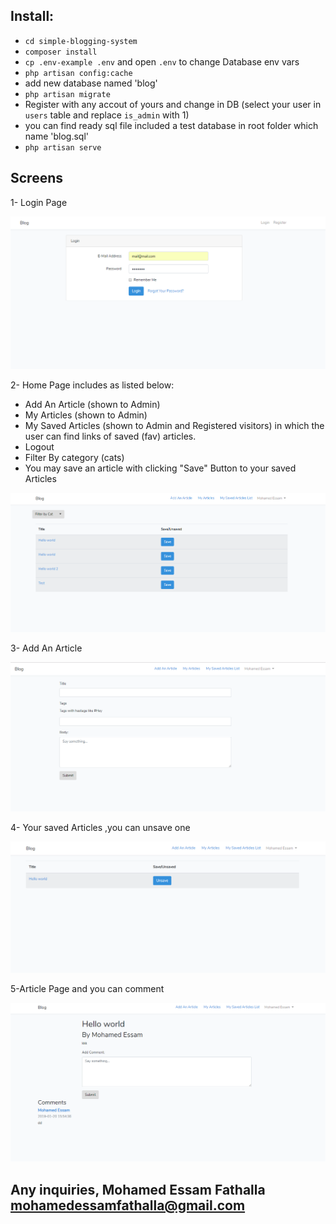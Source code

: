 ## Install:

- `cd simple-blogging-system`
- `composer install`
- `cp .env-example .env` and open `.env` to change Database env vars
- `php artisan config:cache`
- add new database named 'blog'
- `php artisan migrate`
- Register with any accout of yours and change in DB (select your user in `users` table and replace `is_admin` with 1)
- you can find ready sql file included a test database in root folder which name 'blog.sql'
- `php artisan serve`


## Screens

1- Login Page

![alt text](readme-images/1.png)

2- Home Page includes as listed below:
- Add An Article (shown to Admin)
- My Articles (shown to Admin)
- My Saved Articles (shown to Admin and Registered visitors) in which the user can find links of saved (fav) articles.
- Logout
- Filter By category (cats)
- You may save an article with clicking "Save" Button to your saved Articles

![alt text](readme-images/2.PNG)

3- Add An Article 

![alt text](readme-images/3.PNG)

4- Your saved Articles ,you can unsave one

![alt text](readme-images/5.PNG)

5-Article Page and you can comment

![alt text](readme-images/6.PNG)

##  Any inquiries, Mohamed Essam Fathalla <mohamedessamfathalla@gmail.com> 
